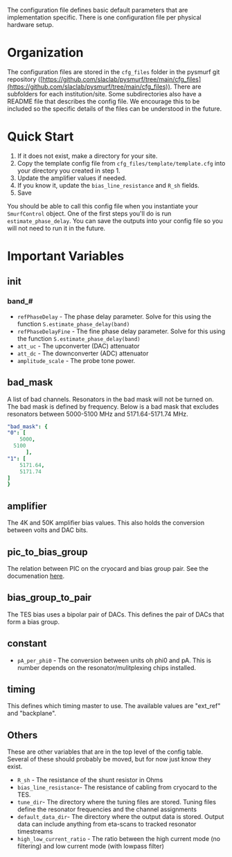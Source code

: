The configuration file defines basic default parameters that are implementation specific. There is one configuration file per physical hardware setup.

# Organization

The configuration files are stored in the `cfg_files` folder in the pysmurf git repository ([https://github.com/slaclab/pysmurf/tree/main/cfg_files](https://github.com/slaclab/pysmurf/tree/main/cfg_files)). There are subfolders for each institution/site. Some subdirectories also have a README file that describes the config file. We encourage this to be included so the specific details of the files can be understood in the future. 

# Quick Start

1. If it does not exist, make a directory for your site. 
2. Copy the template config file from `cfg_files/template/template.cfg` into your directory you created in step 1. 
3. Update the amplifier values if needed.
4. If you know it, update the `bias_line_resistance` and `R_sh` fields.
5. Save

You should be able to call this config file when you instantiate your `SmurfControl` object. One of the first steps you'll do is run `estimate_phase_delay`. You can save the outputs into your config file so you will not need to run it in the future. 

# Important Variables

## init

### band_#

- `refPhaseDelay` - The phase delay parameter. Solve for this using the function `S.estimate_phase_delay(band)`
- `refPhaseDelayFine` - The fine phase delay parameter. Solve for this using the function `S.estimate_phase_delay(band)`
- `att_uc` - The upconverter (DAC) attenuator
- `att_dc` - The downconverter (ADC) attenuator
- `amplitude_scale` - The probe tone power.

## bad_mask

A list of bad channels. Resonators in the bad mask will not be turned on. The bad mask is defined by frequency. Below is a bad mask that excludes resonators between 5000-5100 MHz and 5171.64-5171.74 MHz.  

```yaml
"bad_mask": {
"0": [
	5000,
  5100
      ],
"1": [
	5171.64,
	5171.74
]
}
```

## amplifier

The 4K and 50K amplifier bias values. This also holds the conversion between volts and DAC bits.

## pic_to_bias_group

The relation between PIC on the cryocard and bias group pair. See the documenation [here](https://confluence.slac.stanford.edu/pages/viewpage.action?spaceKey=SMuRF&title=Cryostat+board).

## bias_group_to_pair

The TES bias uses a bipolar pair of DACs. This defines the pair of DACs that form a bias group.

## constant

- `pA_per_phi0` - The conversion between units oh phi0 and pA. This is number depends on the resonator/mulitplexing chips installed.

## timing

This defines which timing master to use. The available values are "ext_ref" and "backplane". 

## Others

These are other variables that are in the top level of the config table. Several of these should probably be moved, but for now just know they exist.

- `R_sh` - The resistance of the shunt resistor in Ohms
- `bias_line_resistance`- The resistance of cabling from cryocard to the TES.
- `tune_dir`- The directory where the tuning files are stored. Tuning files define the resonator frequencies and the channel assignments
- `default_data_dir`- The directory where the output data is stored. Output data can include anything from eta-scans to tracked resonator timestreams
- `high_low_current_ratio` - The ratio between the high current mode (no filtering) and low current mode (with lowpass filter)
